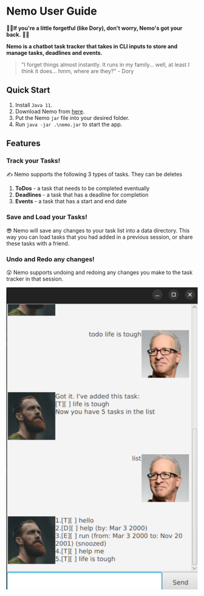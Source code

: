 # Nemo User Guide
:ocean::tropical_fish:**If you're a little forgetful (like Dory), don't worry, Nemo's got your back.** :ocean::tropical_fish:

**Nemo is a chatbot task tracker that takes in CLI inputs to store and manage tasks, deadlines and events.**

> "I forget things almost instantly. It runs in my family… well, at least I think it does... hmm, where are they?" - Dory

## Quick Start

1. Install `Java 11`.
2. Download Nemo from [here](https://github.com/unfazing/ip/releases).
3. Put the Nemo `jar` file into your desired folder.
4. Run `java -jar .\nemo.jar` to start the app.

## Features

### Track your Tasks!
:writing_hand: Nemo supports the following 3 types of tasks. They can be deletes 
1. **ToDos** - a task that needs to be completed eventually
2. **Deadlines** - a task that has a deadline for completion
3. **Events** - a task that has a start and end date

### Save and Load your Tasks!
:sunglasses: Nemo will save any changes to your task list into a data directory. This way you can load tasks that you had added in a previous session, or share these tasks with a friend.

### Undo and Redo any changes!
:astonished: Nemo supports undoing and redoing any changes you make to the task tracker in that session.

![Ui](docs/Ui.png)
